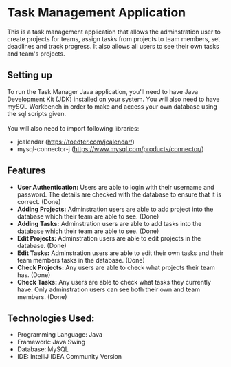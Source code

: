 # Task Management Application

This is a task management application that allows the adminstration user to create projects for teams, assign tasks from projects to team members, set deadlines and track progress. It also allows all users to see their own tasks and team's projects.

## Setting up
To run the Task Manager Java application, you'll need to have Java Development Kit (JDK) installed on your system. You will also need to have mySQL Workbench in order to make and access your own database using the sql scripts given.
<br>
<br>
You will also need to import following libraries:
* jcalendar (https://toedter.com/jcalendar/)
* mysql-connector-j (https://www.mysql.com/products/connector/)

## Features
* **User Authentication:** Users are able to login with their username and password. The details are checked with the database to ensure that it is correct. (Done)
* **Adding Projects:** Adminstration users are able to add project into the database which their team are able to see. (Done)
* **Adding Tasks:** Adminstration users are able to add tasks into the database which their team are able to see. (Done)
* **Edit Projects:** Adminstration users are able to edit projects in the database. (Done)
* **Edit Tasks:** Adminstration users are able to edit their own tasks and their team members tasks in the database. (Done)
* **Check Projects:** Any users are able to check what projects their team has. (Done)
* **Check Tasks:** Any users are able to check what tasks they currently have. Only adminstration users can see both their own and team members. (Done)

## Technologies Used:
* Programming Language: Java
* Framework: Java Swing
* Database: MySQL
* IDE: IntelliJ IDEA Community Version
  
